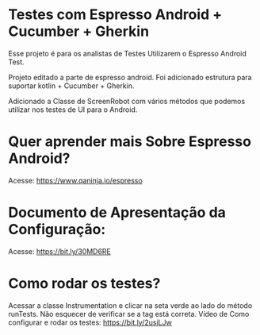# Testes com Espresso Android + Cucumber + Gherkin

Esse projeto é para os analistas de Testes Utilizarem o Espresso Android Test.

Projeto editado a parte de espresso android. Foi adicionado estrutura para suportar kotlin + Cucumber + Gherkin.

Adicionado a Classe de ScreenRobot com vários métodos que podemos utilizar nos testes de UI para o Android.

# Quer aprender mais Sobre Espresso Android? 
Acesse: https://www.qaninja.io/espresso

# Documento de Apresentação da Configuração:
Acesse: https://bit.ly/30MD6RE

# Como rodar os testes?
Acessar a classe Instrumentation e clicar na seta verde ao lado do método runTests.
Não esquecer de verificar se a tag está correta.
Vídeo de Como configurar e rodar os testes: https://bit.ly/2usjLJw
